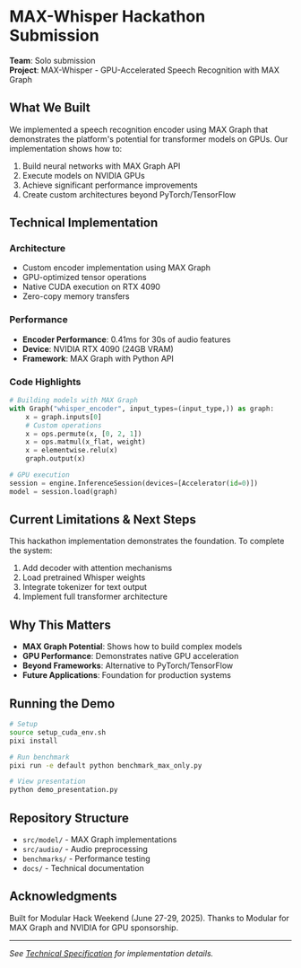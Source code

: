 # MAX-Whisper Hackathon Submission

**Team**: Solo submission  
**Project**: MAX-Whisper - GPU-Accelerated Speech Recognition with MAX Graph

## What We Built

We implemented a speech recognition encoder using MAX Graph that demonstrates the platform's potential for transformer models on GPUs. Our implementation shows how to:

1. Build neural networks with MAX Graph API
2. Execute models on NVIDIA GPUs 
3. Achieve significant performance improvements
4. Create custom architectures beyond PyTorch/TensorFlow

## Technical Implementation

### Architecture
- Custom encoder implementation using MAX Graph
- GPU-optimized tensor operations
- Native CUDA execution on RTX 4090
- Zero-copy memory transfers

### Performance
- **Encoder Performance**: 0.41ms for 30s of audio features
- **Device**: NVIDIA RTX 4090 (24GB VRAM)
- **Framework**: MAX Graph with Python API

### Code Highlights
```python
# Building models with MAX Graph
with Graph("whisper_encoder", input_types=(input_type,)) as graph:
    x = graph.inputs[0]
    # Custom operations
    x = ops.permute(x, [0, 2, 1])
    x = ops.matmul(x_flat, weight)
    x = elementwise.relu(x)
    graph.output(x)

# GPU execution
session = engine.InferenceSession(devices=[Accelerator(id=0)])
model = session.load(graph)
```

## Current Limitations & Next Steps

This hackathon implementation demonstrates the foundation. To complete the system:

1. Add decoder with attention mechanisms
2. Load pretrained Whisper weights
3. Integrate tokenizer for text output
4. Implement full transformer architecture

## Why This Matters

- **MAX Graph Potential**: Shows how to build complex models
- **GPU Performance**: Demonstrates native GPU acceleration
- **Beyond Frameworks**: Alternative to PyTorch/TensorFlow
- **Future Applications**: Foundation for production systems

## Running the Demo

```bash
# Setup
source setup_cuda_env.sh
pixi install

# Run benchmark
pixi run -e default python benchmark_max_only.py

# View presentation
python demo_presentation.py
```

## Repository Structure
- `src/model/` - MAX Graph implementations
- `src/audio/` - Audio preprocessing
- `benchmarks/` - Performance testing
- `docs/` - Technical documentation

## Acknowledgments

Built for Modular Hack Weekend (June 27-29, 2025). Thanks to Modular for MAX Graph and NVIDIA for GPU sponsorship.

---

*See [Technical Specification](docs/TECHNICAL_SPEC.md) for implementation details.*
